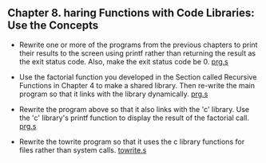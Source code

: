 ## Chapter 8. haring Functions with Code Libraries: Use the Concepts

- Rewrite one or more of the programs from the previous chapters to print their results to the screen using printf rather than returning the result as the exit status code. Also, make the exit status code be 0. [prg.s](prg.s)

- Use the factorial function you developed in the Section called Recursive Functions in Chapter 4 to make a shared library. Then re-write the main program so that it links with the library dynamically. [prg.s](prg.s)

- Rewrite the program above so that it also links with the 'c' library. Use the 'c' library's printf function to display the result of the factorial call. [prg.s](prg.s)

- Rewrite the towrite program so that it uses the c library functions for files rather than system calls. [towrite.s](towrite.s)